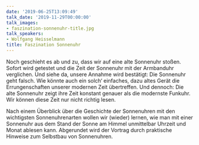 ```yaml
---
date: '2019-06-25T13:09:49'
talk_date: '2019-11-29T00:00:00'
talk_images:
- faszination-sonnenuhr-title.jpg
talk_speakers:
- Wolfgang Heisselmann
title: Faszination Sonnenuhr
---
```

Noch geschieht es ab und zu, dass wir auf eine alte Sonnenuhr stoßen. Sofort wird getestet und die Zeit der Sonnenuhr mit der Armbanduhr verglichen. Und siehe da, unsere Annahme wird bestätigt: Die Sonnenuhr geht falsch. Wie könnte auch ein solch‘ einfaches, dazu altes Gerät die Errungenschaften unserer modernen Zeit übertreffen. Und dennoch: Die alte Sonnenuhr zeigt ihre Zeit konstant genauer als die modernste Funkuhr. Wir können diese  Zeit nur nicht richtig lesen.

Nach einem Überblick über die Geschichte der Sonnenuhren mit den wichtigsten Sonnenuhrenarten  wollen wir (wieder) lernen, wie man mit einer Sonnenuhr aus dem Stand der Sonne am Himmel unmittelbar Uhrzeit und Monat ablesen kann. Abgerundet wird der Vortrag durch praktische Hinweise zum Selbstbau von Sonnenuhren.




